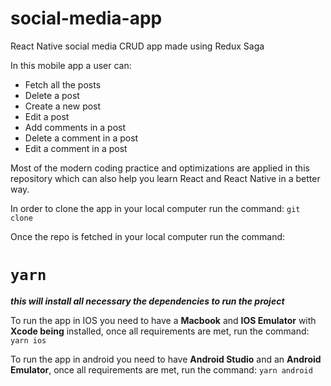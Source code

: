 # social-media-app
React Native social media CRUD app made using Redux Saga

In this mobile app a user can: 
- Fetch all the posts
- Delete a post
- Create a new post
- Edit a post
- Add comments in a post
- Delete a comment in a post
- Edit a comment in a post 

Most of the modern coding practice and optimizations are applied in this repository which can also help you learn React and React Native in a better way. 

In order to clone the app in your local computer run the command:
`git clone`

Once the repo is fetched in your local computer run the command: 
# ``yarn``
***this will install all necessary the dependencies to run the project***

To run the app in IOS you need to have a **Macbook** and **IOS Emulator** with **Xcode being** installed, once all requirements are met, run the command: 
`yarn ios`

To run the app in android you need to have **Android Studio** and an **Android Emulator**, once all requirements are met, run the command: 
`yarn android`

